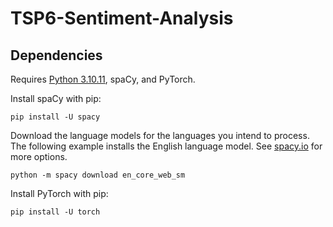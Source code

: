 # TSP6-Sentiment-Analysis

## Dependencies

Requires [Python 3.10.11](https://www.python.org/downloads/release/python-31011/), spaCy, and PyTorch.

Install spaCy with pip:

```
pip install -U spacy
```

Download the language models for the languages you intend to process. The following example installs the English language model. See [spacy.io](https://spacy.io/usage) for more options.

```
python -m spacy download en_core_web_sm
```

Install PyTorch with pip:

```
pip install -U torch
```
